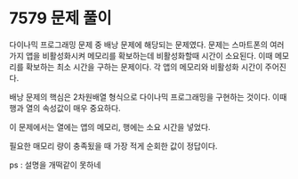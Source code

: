 # 7579 문제 풀이

다이나믹 프로그래밍 문제 중 배낭 문제에 해당되는 문제였다.
문제는 스마트폰의 여러가지 앱을 비활성화시켜 메모리를 확보하는데 비활성화할때 시간이 소요된다. 이때 메모리를 확보하는 최소 시간을 구하는 문제이다.
각 앱의 메모리와 비활성화 시간이 주어진다.

배낭 문제의 핵심은 2차원배열 형식으로 다이나믹 프로그래밍을 구현하는 것이다.
이때 행과 열의 속성값이 매우 중요하다.

이 문제에서는 열에는 앱의 메모리, 행에는 소요 시간을 넣었다.

필요한 매모리 량이 충족됬을 때 가장 적게 순회한 값이 정답이다.

ps : 설명을 개떡같이 못하네